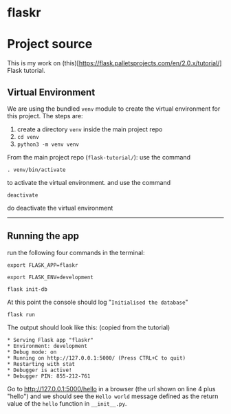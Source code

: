# flaskr

# Project source
This is my work on 
(this)[https://flask.palletsprojects.com/en/2.0.x/tutorial/] 
Flask tutorial.


## Virtual Environment

We are using the bundled `venv` module to create the virtual environment for this project. The steps are:
1. create a directory `venv` inside the main project repo
1. `cd venv`
1. `python3 -m venv venv`

From the main project repo (`flask-tutorial/`):
use the command
```
. venv/bin/activate
```
to activate the virtual environment.
and
use the command
```
deactivate
```
do deactivate the virtual environment
***

## Running the app

run the following four commands in the terminal:
```
export FLASK_APP=flaskr
```
```
export FLASK_ENV=development
```
```
flask init-db
```
At this point the console should log "`Initialised the database`"
```
flask run
```
The output should look like this: (copied from the tutorial)
```
* Serving Flask app "flaskr"
* Environment: development
* Debug mode: on
* Running on http://127.0.0.1:5000/ (Press CTRL+C to quit)
* Restarting with stat
* Debugger is active!
* Debugger PIN: 855-212-761
```
Go to http://127.0.0.1:5000/hello in a browser (the url shown on line 4 plus "hello") and we should see the `Hello world` message defined as the return value of the `hello` function in `__init__.py`.

